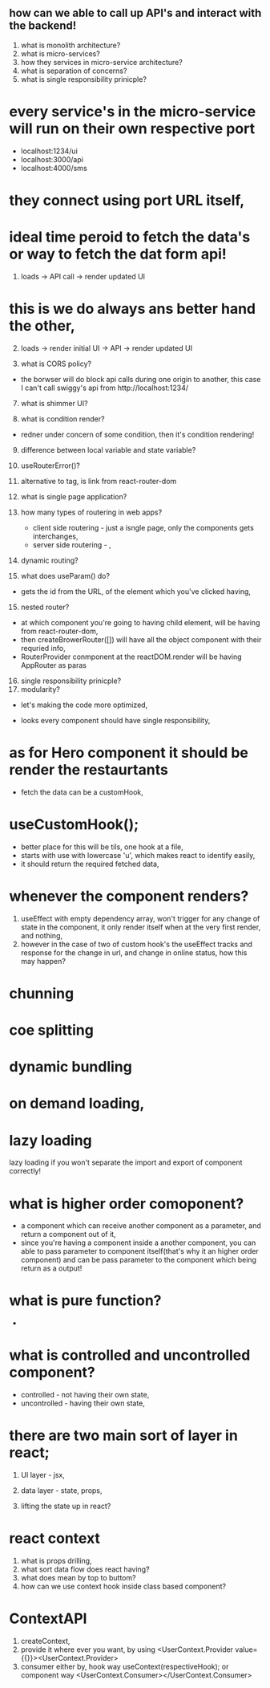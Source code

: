 ## how can we able to call up API's and interact with the backend!

1. what is monolith architecture?
2. what is micro-services?
3. how they services in micro-service architecture?
4. what is separation of concerns?
5. what is single responsibility prinicple?

# every service's in the micro-service will run on their own respective port

- localhost:1234/ui
- localhost:3000/api
- localhost:4000/sms

# they connect using port URL itself,

# ideal time peroid to fetch the data's or way to fetch the dat form api!

1. loads -> API call -> render updated UI

# this is we do always ans better hand the other,
2. loads -> render initial UI -> API -> render updated UI


6. what is CORS policy?
- the borwser will do block api calls during one origin to another, this case I can't call swiggy's api from http://localhost:1234/

7. what is shimmer UI?

8. what is condition render?
- redner under concern of some condition, then it's condition rendering!

9. difference between local variable and state variable?

10. useRouterError()?

10. alternative to <a></a> tag, is link from react-router-dom

11. what is single page application?

12. how many types of routering in web apps?
    - client side routering - just a isngle page, only the components gets interchanges,
    - server side routering - ,

13. dynamic routing?

14. what does useParam() do?
- gets the id from the URL, of the element which you've clicked having,

15. nested router?
- at which component you're going to having child element, will be having <outlet/> from react-router-dom,
- then createBrowerRouter([]) will have all the object component with their requried info,
- RouterProvider conmponent at the reactDOM.render will be having AppRouter as paras

16. single responsibility prinicple?
17. modularity?

<!-- episode 9 -->
- let's making the code more optimized,

- looks every component should have single responsibility,

# as for Hero component it should be render the restaurtants

- fetch the data can be a customHook,

# useCustomHook();

- better place for this will be tils, one hook at a file,
- starts with use with lowercase 'u', which makes react to identify easily,
- it should return the required fetched data,

# whenever the component renders?
1. useEffect with empty dependency array, won't trigger for any change of state in the component, it only render itself when at the very first render, and nothing,
2. however in the case of two of custom hook's the useEffect tracks and response for the change in url, and change in online status, how this may happen?

# chunning
# coe splitting
# dynamic bundling
# on demand loading,
# lazy loading


lazy loading if you won't separate the import and export of component correctly!

<!-- episode 10 -->

# what is higher order comoponent?
- a component which can receive another component as a parameter, and return a component out of it,
- since you're having a component inside a another component, you can able to pass parameter to component itself(that's why it an higher order component) and can be pass parameter to the component which being return as a output!

# what is pure function?
- 

# what is controlled and uncontrolled component?
- controlled - not having their own state,
- uncontrolled - having their own state,

# there are two main sort of layer in react;
1. UI layer - jsx,
2. data layer - state, props, 

18. lifting the state up in react?

# react context

1. what is props drilling,
2. what sort data flow does react having?
3. what does mean by top to buttom?
4. how can we use context hook inside class based component?

# ContextAPI
1. createContext,
2. provide it where ever you want, by using <UserContext.Provider value={{}}><UserContext.Provider>
3. consumer either by, hook way useContext(respectiveHook); or component way <UserContext.Consumer></UserContext.Consumer>